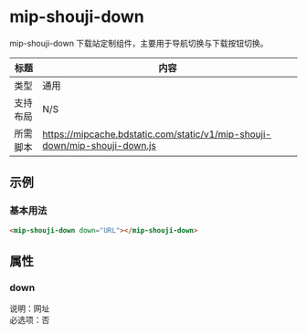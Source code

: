 # mip-shouji-down

mip-shouji-down 下载站定制组件，主要用于导航切换与下载按钮切换。  

标题|内容
----|----
类型|通用
支持布局|N/S
所需脚本|https://mipcache.bdstatic.com/static/v1/mip-shouji-down/mip-shouji-down.js

## 示例

### 基本用法
```html
<mip-shouji-down down="URL"></mip-shouji-down>
```

## 属性

### down

说明：网址  
必选项：否  
